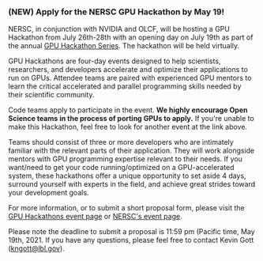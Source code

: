 ### (NEW) Apply for the NERSC GPU Hackathon by May 19!

NERSC, in conjunction with NVIDIA and OLCF, will be hosting a GPU Hackathon 
from July 26th-28th with an opening day on July 19th as part of the annual 
[GPU Hackathon Series](https://gpuhackathons.org/). The hackathon will be held 
virtually.

GPU Hackathons are four-day events designed to help scientists, researchers, and
developers accelerate and optimize their applications to run on GPUs. Attendee
teams are paired with experienced GPU mentors to learn the critical accelerated
and parallel programming skills needed by their scientific community. 

Code teams apply to participate in the event. **We highly encourage Open Science
teams in the process of porting GPUs to apply.** If you're unable to make this
Hackathon, feel free to look for another event at the link above.

Teams should consist of three or more developers who are intimately familiar 
with the relevant parts of their application. They will work alongside mentors 
with GPU programming expertise relevant to their needs. If you want/need to get 
your code running/optimized on a GPU-accelerated system, these hackathons offer 
a unique opportunity to set aside 4 days, surround yourself with experts in the 
field, and achieve great strides toward your development goals. 

For more information, or to submit a short proposal form, please visit the 
[GPU Hackathons event page](https://www.gpuhackathons.org/event/nersc-gpu-hackathon-2021) 
or [NERSC's event page](https://sites.google.com/lbl.gov/nersc-gpuhackathon-2021).

Please note the deadline to submit a proposal is 11:59 pm (Pacific time, May 
19th, 2021. If you have any questions, please feel free to contact Kevin Gott 
(kngott@lbl.gov).
